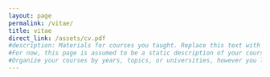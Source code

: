 ```yaml
---
layout: page
permalink: /vitae/
title: vitae
direct_link: /assets/cv.pdf
#description: Materials for courses you taught. Replace this text with your description.
#For now, this page is assumed to be a static description of your courses. You can convert it to a collection similar to `_projects/` so that you can have a dedicated page for each course.
#Organize your courses by years, topics, or universities, however you like!
---
```

